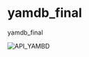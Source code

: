 # yamdb_final
yamdb_final

![API_YAMBD](https://github.com/gilbey7s/yamdb_final/workflows/yamdb_workflow.yml/badge.svg)
